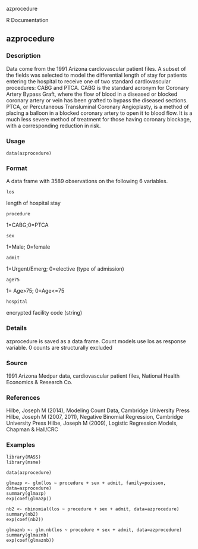 azprocedure

R Documentation

## azprocedure

### Description

Data come from the 1991 Arizona cardiovascular patient files. A subset of the
fields was selected to model the differential length of stay for patients
entering the hospital to receive one of two standard cardiovascular
procedures: CABG and PTCA. CABG is the standard acronym for Coronary Artery
Bypass Graft, where the flow of blood in a diseased or blocked coronary artery
or vein has been grafted to bypass the diseased sections. PTCA, or
Percutaneous Transluminal Coronary Angioplasty, is a method of placing a
balloon in a blocked coronary artery to open it to blood flow. It is a much
less severe method of treatment for those having coronary blockage, with a
corresponding reduction in risk.

### Usage

    data(azprocedure)

### Format

A data frame with 3589 observations on the following 6 variables.

`los`

length of hospital stay

`procedure`

1=CABG;0=PTCA

`sex`

1=Male; 0=female

`admit`

1=Urgent/Emerg; 0=elective (type of admission)

`age75`

1= Age>75; 0=Age<=75

`hospital`

encrypted facility code (string)

### Details

azprocedure is saved as a data frame. Count models use los as response
variable. 0 counts are structurally excluded

### Source

1991 Arizona Medpar data, cardiovascular patient files, National Health
Economics & Research Co.

### References

Hilbe, Joseph M (2014), Modeling Count Data, Cambridge University Press Hilbe,
Joseph M (2007, 2011), Negative Binomial Regression, Cambridge University
Press Hilbe, Joseph M (2009), Logistic Regression Models, Chapman & Hall/CRC

### Examples

    
    library(MASS)
    library(msme)
    
    data(azprocedure)
    
    glmazp <- glm(los ~ procedure + sex + admit, family=poisson, data=azprocedure)
    summary(glmazp)
    exp(coef(glmazp))
    
    nb2 <- nbinomial(los ~ procedure + sex + admit, data=azprocedure)
    summary(nb2)
    exp(coef(nb2))
    
    glmaznb <- glm.nb(los ~ procedure + sex + admit, data=azprocedure)
    summary(glmaznb)
    exp(coef(glmaznb))

